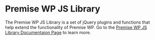 # Premise WP JS Library #

The Premise WP JS Library is a set of jQuery plugins and functions that help extend the functionality of Premise WP. Go to the [Premise WP JS Library Documentaion Page](https://premisewp.com/premise-wp-js-library/ "Premise WP JS Library Page") to learn more.

